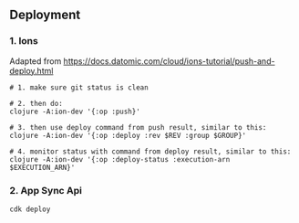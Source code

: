 ## Deployment

### 1. Ions

Adapted from https://docs.datomic.com/cloud/ions-tutorial/push-and-deploy.html

```shell
# 1. make sure git status is clean

# 2. then do:
clojure -A:ion-dev '{:op :push}'

# 3. then use deploy command from push result, similar to this:
clojure -A:ion-dev '{:op :deploy :rev $REV :group $GROUP}'

# 4. monitor status with command from deploy result, similar to this:
clojure -A:ion-dev '{:op :deploy-status :execution-arn $EXECUTION_ARN}'
```

### 2. App Sync Api

```shell
cdk deploy
```
